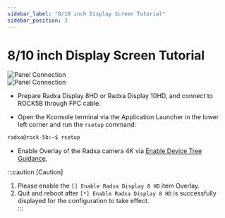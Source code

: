 ```yaml
---
sidebar_label: "8/10 inch Display Screen Tutorial"
sidebar_position: 3
---
```


# 8/10 inch Display Screen Tutorial

![Panel Connection](/img/rock5b/rock5b-display-8hd-FPC.webp)  
![Panel Connection](/img/rock5b/rock5b-display-8hd-connected.webp)

- Prepare Radxa Display 8HD or Radxa Display 10HD, and connect to ROCK5B through FPC cable.

- Open the Kconsole terminal via the Application Launcher in the lower left corner and run the `rsetup` command:

```bash
radxa@rock-5b:~$ rsetup
```

- Enable Overlay of the Radxa camera 4K via [Enable Device Tree Guidance](/radxa-os/rsetup/devicetree).

:::caution [Caution]

1. Please enable the `[] Enable Radxa Display 8 HD` item Overlay.
2. Quit and reboot after `[*] Enable Radxa Display 8 HD` is successfully displayed for the configuration to take effect.  
   :::
